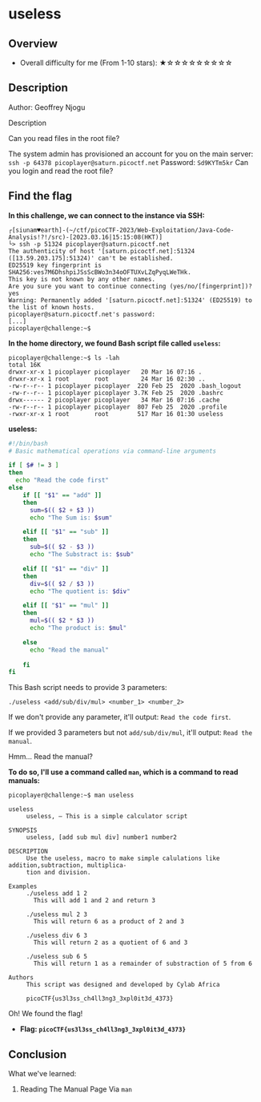 # useless

## Overview

- Overall difficulty for me (From 1-10 stars): ★☆☆☆☆☆☆☆☆☆

## Description

Author: Geoffrey Njogu

Description

Can you read files in the root file?

The system admin has provisioned an account for you on the main server: `ssh -p 64378 picoplayer@saturn.picoctf.net` Password: `Sd9KYTm5kr` Can you login and read the root file?

## Find the flag

**In this challenge, we can connect to the instance via SSH:**
```shell
┌[siunam♥earth]-(~/ctf/picoCTF-2023/Web-Exploitation/Java-Code-Analysis!?!/src)-[2023.03.16|15:15:08(HKT)]
└> ssh -p 51324 picoplayer@saturn.picoctf.net
The authenticity of host '[saturn.picoctf.net]:51324 ([13.59.203.175]:51324)' can't be established.
ED25519 key fingerprint is SHA256:ves7M6DhshpiJSsScBWo3n34oOFTUXvLZqPyqLWeTHk.
This key is not known by any other names.
Are you sure you want to continue connecting (yes/no/[fingerprint])? yes
Warning: Permanently added '[saturn.picoctf.net]:51324' (ED25519) to the list of known hosts.
picoplayer@saturn.picoctf.net's password: 
[...]
picoplayer@challenge:~$ 
```

**In the home directory, we found Bash script file called `useless`:**
```shell
picoplayer@challenge:~$ ls -lah
total 16K
drwxr-xr-x 1 picoplayer picoplayer   20 Mar 16 07:16 .
drwxr-xr-x 1 root       root         24 Mar 16 02:30 ..
-rw-r--r-- 1 picoplayer picoplayer  220 Feb 25  2020 .bash_logout
-rw-r--r-- 1 picoplayer picoplayer 3.7K Feb 25  2020 .bashrc
drwx------ 2 picoplayer picoplayer   34 Mar 16 07:16 .cache
-rw-r--r-- 1 picoplayer picoplayer  807 Feb 25  2020 .profile
-rwxr-xr-x 1 root       root        517 Mar 16 01:30 useless
```

**useless:**
```bash
#!/bin/bash
# Basic mathematical operations via command-line arguments

if [ $# != 3 ]
then
  echo "Read the code first"
else
	if [[ "$1" == "add" ]]
	then 
	  sum=$(( $2 + $3 ))
	  echo "The Sum is: $sum"  

	elif [[ "$1" == "sub" ]]
	then 
	  sub=$(( $2 - $3 ))
	  echo "The Substract is: $sub" 

	elif [[ "$1" == "div" ]]
	then 
	  div=$(( $2 / $3 ))
	  echo "The quotient is: $div" 

	elif [[ "$1" == "mul" ]]
	then
	  mul=$(( $2 * $3 ))
	  echo "The product is: $mul" 

	else
	  echo "Read the manual"
	 
	fi
fi
```

This Bash script needs to provide 3 parameters:

```shell
./useless <add/sub/div/mul> <number_1> <number_2>
```

If we don't provide any parameter, it'll output: `Read the code first`.

If we provided 3 parameters but not `add/sub/div/mul`, it'll output: `Read the manual`.

Hmm... Read the manual?

**To do so, I'll use a command called `man`, which is a command to read manuals:**
```
picoplayer@challenge:~$ man useless

useless
     useless, — This is a simple calculator script

SYNOPSIS
     useless, [add sub mul div] number1 number2

DESCRIPTION
     Use the useless, macro to make simple calulations like addition,subtraction, multiplica‐
     tion and division.

Examples
     ./useless add 1 2
       This will add 1 and 2 and return 3

     ./useless mul 2 3
       This will return 6 as a product of 2 and 3

     ./useless div 6 3
       This will return 2 as a quotient of 6 and 3

     ./useless sub 6 5
       This will return 1 as a remainder of substraction of 5 from 6

Authors
     This script was designed and developed by Cylab Africa

     picoCTF{us3l3ss_ch4ll3ng3_3xpl0it3d_4373}
```

Oh! We found the flag!

- **Flag: `picoCTF{us3l3ss_ch4ll3ng3_3xpl0it3d_4373}`**

## Conclusion

What we've learned:

1. Reading The Manual Page Via `man`
